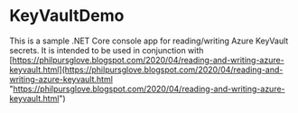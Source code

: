 # KeyVaultDemo #

This is a sample .NET Core console app for reading/writing Azure KeyVault secrets. It is intended to be used in conjunction with [https://philpursglove.blogspot.com/2020/04/reading-and-writing-azure-keyvault.html](https://philpursglove.blogspot.com/2020/04/reading-and-writing-azure-keyvault.html "https://philpursglove.blogspot.com/2020/04/reading-and-writing-azure-keyvault.html")